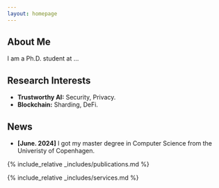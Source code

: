 ```yaml
---
layout: homepage
---
```


## About Me

I am a Ph.D. student at ...

## Research Interests

- **Trustworthy AI:** Security, Privacy.
- **Blockchain:** Sharding, DeFi.

## News

- **[June. 2024]** I got my master degree in Computer Science from the Univeristy of Copenhagen.


{% include_relative _includes/publications.md %}

{% include_relative _includes/services.md %}
